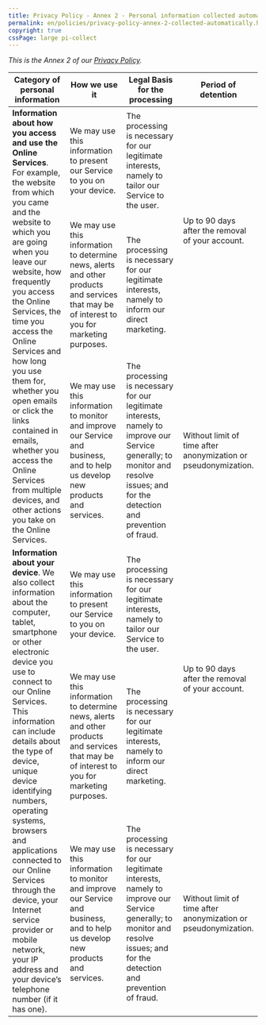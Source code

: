 ```yaml
---
title: Privacy Policy - Annex 2 - Personal information collected automatically
permalink: en/policies/privacy-policy-annex-2-collected-automatically.html
copyright: true
cssPage: large pi-collect
---
```


*This is the Annex 2 of our [Privacy Policy](/help/en/policies/privacy-policy.html).*

<table>
  <thead>
    <tr>
      <th width="25%">Category of personal information</th>
      <th width="25%">How we use it</th>
      <th width="25%">Legal Basis for the processing</th>
      <th width="25%">Period of detention</th>
    </tr>
  </thead>
  <tbody>
    <!-- Information about how you access and use the Online Services -->
    <tr>
      <td rowspan="3">
        <strong>Information about how you access and use the Online Services</strong>. For example, the website from which you came and the website to which you are going when you leave our website, how frequently you access the Online Services, the time you access the Online Services and how long you use them for, whether you open emails or click the links contained in emails, whether you access the Online Services from multiple devices, and other actions you take on the Online Services.
      </td>
      <td>We may use this information to present our Service to you on your device.</td>
      <td>The processing is necessary for our legitimate interests, namely to tailor our Service to the user.</td>
      <td rowspan="2">Up to 90 days after the removal of your account.</td>
    </tr>
    <tr>
      <td>We may use this information to determine news, alerts and other products and services that may be of interest to you for marketing purposes.</td>
      <td>The processing is necessary for our legitimate interests, namely to inform our direct marketing.</td>
    </tr>
    <tr>
      <td>We may use this information to monitor and improve our Service and business, and to help us develop new products and services.</td>
      <td>The processing is necessary for our legitimate interests, namely to improve our Service generally; to monitor and resolve issues; and for the detection and prevention of fraud.</td>
      <td>Without limit of time after anonymization or pseudonymization.</td>
    </tr>
    <!-- Information about your device -->
    <tr>
      <td rowspan="3">
        <strong>Information about your device</strong>. We also collect information about the computer, tablet, smartphone or other electronic device you use to connect to our Online Services. This information can include details about the type of device, unique device identifying numbers, operating systems, browsers and applications connected to our Online Services through the device, your Internet service provider or mobile network, your IP address and your device’s telephone number (if it has one).
      </td>
      <td>We may use this information to present our Service to you on your device.</td>
      <td>The processing is necessary for our legitimate interests, namely to tailor our Service to the user.</td>
      <td rowspan="2">Up to 90 days after the removal of your account.</td>
    </tr>
    <tr>
      <td>We may use this information to determine news, alerts and other products and services that may be of interest to you for marketing purposes.</td>
      <td>The processing is necessary for our legitimate interests, namely to inform our direct marketing.</td>
    </tr>
    <tr>
      <td>We may use this information to monitor and improve our Service and business, and to help us develop new products and services.</td>
      <td>The processing is necessary for our legitimate interests, namely to improve our Service generally; to monitor and resolve issues; and for the detection and prevention of fraud.</td>
      <td>Without limit of time after anonymization or pseudonymization.</td>
    </tr>
  </tbody>
</table>